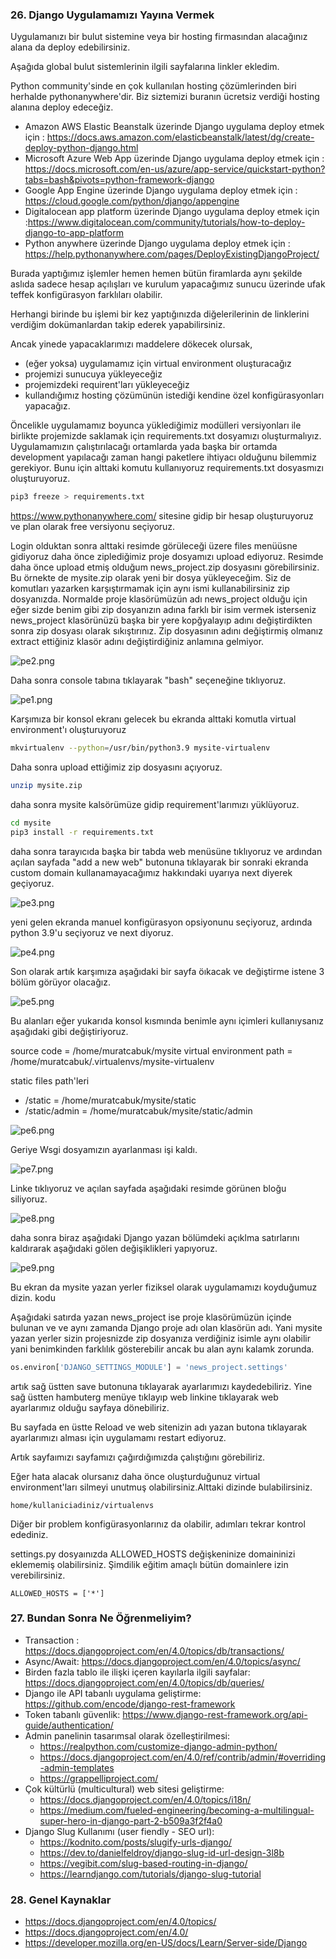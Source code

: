 
### 26. Django Uygulamamızı Yayına Vermek

Uygulamanızı bir bulut sistemine veya bir hosting firmasından alacağınız alana da deploy edebilirsiniz. 

Aşağıda global bulut sistemlerinin ilgili sayfalarına linkler ekledim. 

Python community'sinde en çok kullanılan hosting çözümlerinden biri herhalde pythonanywhere'dir. Biz siztemizi buranın ücretsiz verdiği hosting alanına deploy edeceğiz. 

- Amazon AWS Elastic Beanstalk üzerinde Django uygulama deploy etmek için : https://docs.aws.amazon.com/elasticbeanstalk/latest/dg/create-deploy-python-django.html
- Microsoft Azure Web App üzerinde Django uygulama deploy etmek için : https://docs.microsoft.com/en-us/azure/app-service/quickstart-python?tabs=bash&pivots=python-framework-django
- Google App Engine üzerinde Django uygulama deploy etmek için : https://cloud.google.com/python/django/appengine
- Digitalocean app platform üzerinde Django uygulama deploy etmek için :https://www.digitalocean.com/community/tutorials/how-to-deploy-django-to-app-platform
- Python anywhere üzerinde Django uygulama deploy etmek için : https://help.pythonanywhere.com/pages/DeployExistingDjangoProject/

Burada yaptığımız işlemler hemen hemen bütün firamlarda aynı şekilde aslıda sadece hesap açılışları ve kurulum yapacağımız sunucu üzerinde ufak teffek konfigürasyon farklıları olabilir. 

Herhangi birinde bu işlemi bir kez yaptığınızda diğelerilerinin de linklerini verdiğim dokümanlardan takip ederek yapabilirsiniz.

Ancak yinede yapacaklarımızı maddelere dökecek olursak,

- (eğer yoksa) uygulamamız için virtual environment oluşturacağız
- projemizi sunucuya yükleyeceğiz
- projemizdeki requirent'ları yükleyeceğiz
- kullandığımız hosting çözümünün istediği kendine özel konfigürasyonları yapacağız.



Öncelikle uygulamamız boyunca yüklediğimiz modülleri versiyonları ile birlikte projemizde saklamak için requirements.txt dosyamızı oluşturmalıyız. Uygulamamızın çalıştırılacağı ortamlarda yada başka bir ortamda development yapılacağı zaman hangi paketlere ihtiyacı olduğunu bilemmiz gerekiyor. Bunu için alttaki komutu kullanıyoruz requirements.txt dosyasmızı oluşturuyoruz.

```bash
pip3 freeze > requirements.txt 
```

https://www.pythonanywhere.com/ sitesine gidip bir hesap oluşturuyoruz ve plan olarak free versiyonu seçiyoruz.

Login olduktan sonra alttaki resimde görüleceği üzere files menüüsne gidiyoruz daha önce ziplediğimiz proje dosyamızı upload ediyoruz. Resimde daha önce upload etmiş olduğum news_project.zip dosyasını görebilirsiniz. Bu örnekte de mysite.zip olarak yeni bir dosya yükleyeceğim. Siz de komutları yazarken karşıştırmamak için aynı ismi kullanabilirsiniz zip dosyanızda. Normalde proje klasörümüzün adı news_project olduğu için eğer sizde benim gibi zip dosyanızın adına farklı bir isim vermek isterseniz news_project klasörünüzü başka bir yere kopğyalayıp adını değiştirdikten sonra zip dosyası olarak sıkıştırınız. Zip dosyasının adını değiştirmiş olmanız extract ettiğiniz klasör adını değiştirdiğiniz anlamına gelmiyor.

![pe2.png](files/pe2.png)

Daha sonra console tabına tıklayarak "bash" seçeneğine tıklıyoruz.

![pe1.png](files/pe1.png)

Karşımıza bir konsol ekranı gelecek bu ekranda alttaki komutla virtual environment'ı oluşturuyoruz

```bash
mkvirtualenv --python=/usr/bin/python3.9 mysite-virtualenv
```

Daha sonra upload ettiğimiz zip dosyasını açıyoruz.

```bash
unzip mysite.zip
```
daha sonra mysite kalsörümüze gidip requirement'larımızı yüklüyoruz.

```bash
cd mysite
pip3 install -r requirements.txt
```
daha sonra tarayıcıda başka bir tabda web menüsüne tıklıyoruz ve ardından açılan sayfada "add a new web" butonuna tıklayarak bir sonraki ekranda custom domain kullanamayacağımız hakkındaki uyarıya next diyerek geçiyoruz.

![pe3.png](files/pe3.png)

yeni gelen ekranda manuel konfigürasyon opsiyonunu seçiyoruz, ardında python 3.9'u seçiyoruz ve next diyoruz.

![pe4.png](files/pe4.png)

Son olarak artık karşımıza aşağıdaki bir sayfa öıkacak ve değiştirme istene 3 bölüm görüyor olacağız.

![pe5.png](files/pe5.png)

Bu alanları eğer yukarıda konsol kısmında benimle aynı içimleri kullanıysanız aşağıdaki gibi değiştiriyoruz.

source code = /home/muratcabuk/mysite
virtual environment path = /home/muratcabuk/.virtualenvs/mysite-virtualenv

static files path'leri
- /static = /home/muratcabuk/mysite/static
- /static/admin = /home/muratcabuk/mysite/static/admin

![pe6.png](files/pe6.png)

Geriye Wsgi dosyamızın ayarlanması işi kaldı.

![pe7.png](files/pe7.png)

Linke tıklıyoruz ve açılan sayfada aşağıdaki resimde görünen bloğu siliyoruz.

![pe8.png](files/pe8.png)

daha sonra biraz aşağıdaki Django yazan bölümdeki açıklma satırlarını kaldırarak aşağıdaki gölen değişiklikleri yapıyoruz.

![pe9.png](files/pe9.png)

Bu ekran da mysite yazan yerler fiziksel olarak uygulamamızı koyduğumuz dizin. kodu

Aşağıdaki satırda yazan news_project ise proje klasörümüzün içinde bulunan ve ve aynı zamanda Django proje adı olan klasörün adı. Yani mysite yazan yerler sizin projesnizde zip dosyanıza verdiğiniz isimle aynı olabilir yani benimkinden farklılık gösterebilir ancak bu alan aynı kalamk zorunda.

```python
os.environ['DJANGO_SETTINGS_MODULE'] = 'news_project.settings'
```

artık sağ üstten save butonuna tıklayarak ayarlarımızı kaydedebiliriz. Yine sağ üstten hambuterg menüye tıklayıp web linkine tıklayarak web ayarlarımız olduğu sayfaya dönebiliriz.

Bu sayfada en üstte Reload ve web sitenizin adı yazan butona tıklayarak ayarlarımızı alması için uygulamamı restart ediyoruz.

Artık sayfaımızı sayfamızı çağırdığımızda çalıştığını görebiliriz.

Eğer hata alacak olursanız daha önce oluşturduğunuz virtual environment'ları silmeyi unutmuş olabilirsiniz.Alttaki dizinde bulabilirsiniz.

```
home/kullaniciadiniz/virtualenvs
```

Diğer bir problem konfigürasyonlarınız da olabilir, adımları tekrar kontrol edediniz.


settings.py dosyaınızda ALLOWED_HOSTS değişkeninize domaininizi eklememiş olabilirsiniz. Şimdilik eğitim amaçlı bütün domainlere izin verebilirsiniz.

```
ALLOWED_HOSTS = ['*']
```

### 27. Bundan Sonra Ne Öğrenmeliyim?
- Transaction : https://docs.djangoproject.com/en/4.0/topics/db/transactions/
- Async/Await: https://docs.djangoproject.com/en/4.0/topics/async/
- Birden fazla tablo ile ilişki içeren kayılarla ilgili sayfalar: https://docs.djangoproject.com/en/4.0/topics/db/queries/
- Django ile API tabanlı uygulama geliştirme: https://github.com/encode/django-rest-framework
- Token tabanlı güvenlik: https://www.django-rest-framework.org/api-guide/authentication/
- Admin panelinin tasarımsal olarak özelleştirilmesi: 
  - https://realpython.com/customize-django-admin-python/
  - https://docs.djangoproject.com/en/4.0/ref/contrib/admin/#overriding-admin-templates
  - https://grappelliproject.com/
- Çok kültürlü (multicultural) web sitesi geliştirme:
  - https://docs.djangoproject.com/en/4.0/topics/i18n/
  - https://medium.com/fueled-engineering/becoming-a-multilingual-super-hero-in-django-part-2-b509a3f2f4a0
- Django Slug Kullanımı (user fiendly - SEO url): 
  - https://kodnito.com/posts/slugify-urls-django/
  - https://dev.to/danielfeldroy/django-slug-id-url-design-3l8b
  - https://vegibit.com/slug-based-routing-in-django/
  - https://learndjango.com/tutorials/django-slug-tutorial 


### 28. Genel Kaynaklar
- https://docs.djangoproject.com/en/4.0/topics/
- https://docs.djangoproject.com/en/4.0/
- https://developer.mozilla.org/en-US/docs/Learn/Server-side/Django